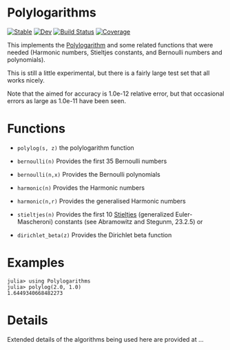 # Polylogarithms

[![Stable](https://img.shields.io/badge/docs-stable-blue.svg)](https://matthew.roughan@adelaide.edu.au.github.io/Polylogarithms.jl/stable)
[![Dev](https://img.shields.io/badge/docs-dev-blue.svg)](https://matthew.roughan@adelaide.edu.au.github.io/Polylogarithms.jl/dev)
[![Build Status](https://travis-ci.com/matthew.roughan@adelaide.edu.au/Polylogarithms.jl.svg?branch=master)](https://travis-ci.com/matthew.roughan@adelaide.edu.au/Polylogarithms.jl)
[![Coverage](https://codecov.io/gh/matthew.roughan@adelaide.edu.au/Polylogarithms.jl/branch/master/graph/badge.svg)](https://codecov.io/gh/matthew.roughan@adelaide.edu.au/Polylogarithms.jl)

This implements the
[Polylogarithm](https://en.wikipedia.org/wiki/Polylogarithm#Relationship_to_other_functions)
and some related functions that were needed (Harmonic numbers,
Stieltjes constants, and Bernoulli numbers and polynomials).

This is still a little experimental, but there is a fairly large test
set that all works nicely.

Note that the aimed for accuracy is 1.0e-12 relative error, but that
occasional errors as large as 1.0e-11 have been seen. 

# Functions

 + `polylog(s, z)` the polylogarithm function
 
 + `bernoulli(n)`  Provides the first 35 Bernoulli numbers
 + `bernoulli(n,x)`  Provides the Bernoulli polynomials
 
 + `harmonic(n)` Provides the Harmonic numbers
 + `harmonic(n,r)` Provides the generalised Harmonic numbers
 
 + `stieltjes(n)` Provides the first 10 [Stieltjes](https://en.wikipedia.org/wiki/Stieltjes_constants) (generalized Euler-Mascheroni) constants (see Abramowitz and Stegunm, 23.2.5) or 
 
 + `dirichlet_beta(z)` Provides the Dirichlet beta function
 

# Examples

```
julia> using Polylogarithms
julia> polylog(2.0, 1.0)
1.6449340668482273
```


# Details

Extended details of the algorithms being used here are provided at ...



